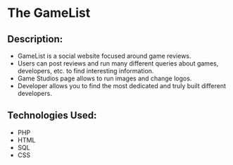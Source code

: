 # The GameList

## Description:
* GameList is a social website focused around game reviews.
* Users can post reviews and run many different queries about games, developers, etc. to find interesting information.
* Game Studios page allows to run images and change logos.
* Developer allows you to find the most dedicated and truly built different developers.


## Technologies Used:
* PHP
* HTML
* SQL
* CSS